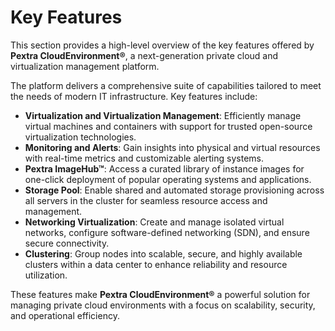 # Key Features

This section provides a high-level overview of the key features offered by **Pextra CloudEnvironment®**, a next-generation private cloud and virtualization management platform.

The platform delivers a comprehensive suite of capabilities tailored to meet the needs of modern IT infrastructure. Key features include:

- **Virtualization and Virtualization Management**: Efficiently manage virtual machines and containers with support for trusted open-source virtualization technologies.
- **Monitoring and Alerts**: Gain insights into physical and virtual resources with real-time metrics and customizable alerting systems.
- **Pextra ImageHub™**: Access a curated library of instance images for one-click deployment of popular operating systems and applications.
- **Storage Pool**: Enable shared and automated storage provisioning across all servers in the cluster for seamless resource access and management.
- **Networking Virtualization**: Create and manage isolated virtual networks, configure software-defined networking (SDN), and ensure secure connectivity.
- **Clustering**: Group nodes into scalable, secure, and highly available clusters within a data center to enhance reliability and resource utilization.

These features make **Pextra CloudEnvironment®** a powerful solution for managing private cloud environments with a focus on scalability, security, and operational efficiency.
